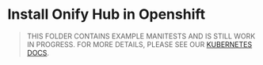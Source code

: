 Install Onify Hub in Openshift
==============================

> THIS FOLDER CONTAINS EXAMPLE MANITESTS AND IS STILL WORK IN PROGRESS. 
> FOR MORE DETAILS, PLEASE SEE OUR [KUBERNETES DOCS](https://github.com/onify/install/blob/default/hub/kubernetes/README.md).

